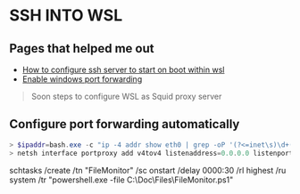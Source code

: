 # SSH INTO WSL
## Pages that helped me out

- [How to configure ssh server to start on boot within wsl](https://www.illuminiastudios.com/dev-diaries/ssh-on-windows-subsystem-for-linux/)
- [Enable windows port forwarding](https://www.hanselman.com/blog/how-to-ssh-into-wsl2-on-windows-10-from-an-external-machine)

> Soon steps to configure WSL as Squid proxy server

## Configure port forwarding automatically

```powershell
> $ipaddr=bash.exe -c "ip -4 addr show eth0 | grep -oP '(?<=inet\s)\d+(\.\d+){3}'"
> netsh interface portproxy add v4tov4 listenaddress=0.0.0.0 listenport=2222 connectaddress=$ipaddr connectport=2222
```
schtasks /create /tn "FileMonitor" /sc onstart /delay 0000:30 /rl highest /ru system /tr "powershell.exe -file C:\Doc\Files\FileMonitor.ps1"